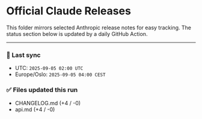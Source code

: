 # Official Claude Releases

This folder mirrors selected Anthropic release notes for easy tracking.
The status section below is updated by a daily GitHub Action.


---

<!-- sync-status:start -->

### 🔄 Last sync
- UTC: `2025-09-05 02:00 UTC`
- Europe/Oslo: `2025-09-05 04:00 CEST`

### ✅ Files updated this run

- CHANGELOG.md (+4 / -0)
- api.md (+4 / -0)<!-- sync-status:end -->















